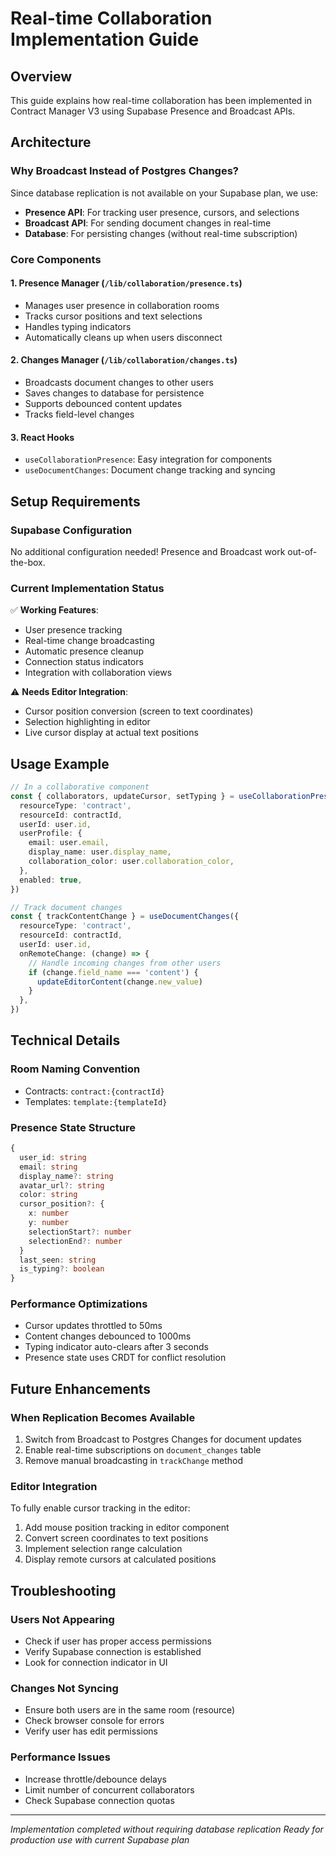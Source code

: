 # Real-time Collaboration Implementation Guide

## Overview
This guide explains how real-time collaboration has been implemented in Contract Manager V3 using Supabase Presence and Broadcast APIs.

## Architecture

### Why Broadcast Instead of Postgres Changes?
Since database replication is not available on your Supabase plan, we use:
- **Presence API**: For tracking user presence, cursors, and selections
- **Broadcast API**: For sending document changes in real-time
- **Database**: For persisting changes (without real-time subscription)

### Core Components

#### 1. Presence Manager (`/lib/collaboration/presence.ts`)
- Manages user presence in collaboration rooms
- Tracks cursor positions and text selections
- Handles typing indicators
- Automatically cleans up when users disconnect

#### 2. Changes Manager (`/lib/collaboration/changes.ts`)
- Broadcasts document changes to other users
- Saves changes to database for persistence
- Supports debounced content updates
- Tracks field-level changes

#### 3. React Hooks
- `useCollaborationPresence`: Easy integration for components
- `useDocumentChanges`: Document change tracking and syncing

## Setup Requirements

### Supabase Configuration
No additional configuration needed! Presence and Broadcast work out-of-the-box.

### Current Implementation Status

✅ **Working Features**:
- User presence tracking
- Real-time change broadcasting
- Automatic presence cleanup
- Connection status indicators
- Integration with collaboration views

⚠️ **Needs Editor Integration**:
- Cursor position conversion (screen to text coordinates)
- Selection highlighting in editor
- Live cursor display at actual text positions

## Usage Example

```typescript
// In a collaborative component
const { collaborators, updateCursor, setTyping } = useCollaborationPresence({
  resourceType: 'contract',
  resourceId: contractId,
  userId: user.id,
  userProfile: {
    email: user.email,
    display_name: user.display_name,
    collaboration_color: user.collaboration_color,
  },
  enabled: true,
})

// Track document changes
const { trackContentChange } = useDocumentChanges({
  resourceType: 'contract',
  resourceId: contractId,
  userId: user.id,
  onRemoteChange: (change) => {
    // Handle incoming changes from other users
    if (change.field_name === 'content') {
      updateEditorContent(change.new_value)
    }
  },
})
```

## Technical Details

### Room Naming Convention
- Contracts: `contract:{contractId}`
- Templates: `template:{templateId}`

### Presence State Structure
```typescript
{
  user_id: string
  email: string
  display_name?: string
  avatar_url?: string
  color: string
  cursor_position?: {
    x: number
    y: number
    selectionStart?: number
    selectionEnd?: number
  }
  last_seen: string
  is_typing?: boolean
}
```

### Performance Optimizations
- Cursor updates throttled to 50ms
- Content changes debounced to 1000ms
- Typing indicator auto-clears after 3 seconds
- Presence state uses CRDT for conflict resolution

## Future Enhancements

### When Replication Becomes Available
1. Switch from Broadcast to Postgres Changes for document updates
2. Enable real-time subscriptions on `document_changes` table
3. Remove manual broadcasting in `trackChange` method

### Editor Integration
To fully enable cursor tracking in the editor:
1. Add mouse position tracking in editor component
2. Convert screen coordinates to text positions
3. Implement selection range calculation
4. Display remote cursors at calculated positions

## Troubleshooting

### Users Not Appearing
- Check if user has proper access permissions
- Verify Supabase connection is established
- Look for connection indicator in UI

### Changes Not Syncing
- Ensure both users are in the same room (resource)
- Check browser console for errors
- Verify user has edit permissions

### Performance Issues
- Increase throttle/debounce delays
- Limit number of concurrent collaborators
- Check Supabase connection quotas

---

*Implementation completed without requiring database replication*
*Ready for production use with current Supabase plan*